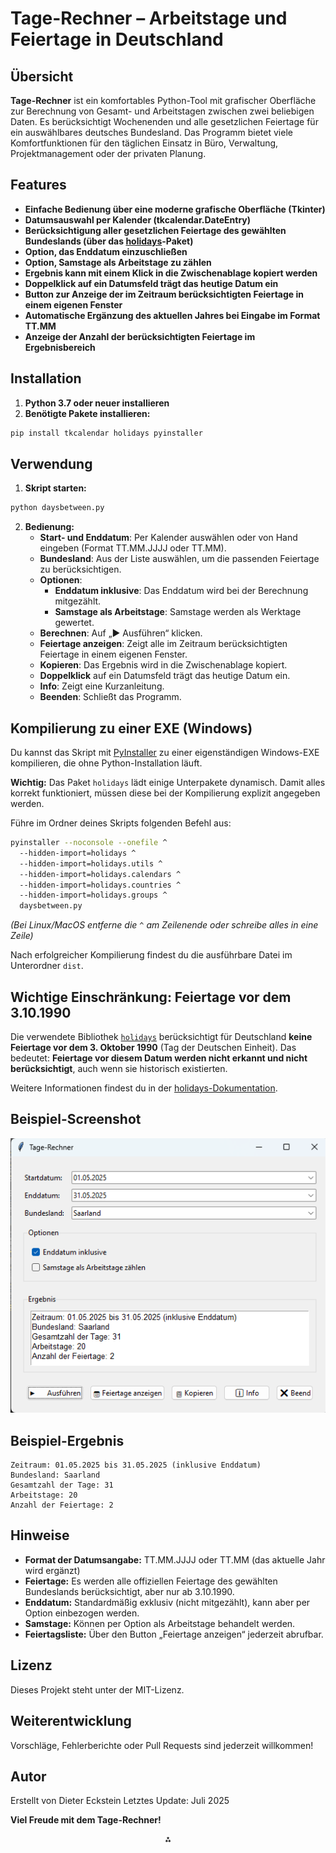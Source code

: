 # Tage-Rechner – Arbeitstage und Feiertage in Deutschland

## Übersicht

**Tage-Rechner** ist ein komfortables Python-Tool mit grafischer Oberfläche zur Berechnung von Gesamt- und Arbeitstagen zwischen zwei beliebigen Daten. Es berücksichtigt Wochenenden und alle gesetzlichen Feiertage für ein auswählbares deutsches Bundesland. Das Programm bietet viele Komfortfunktionen für den täglichen Einsatz in Büro, Verwaltung, Projektmanagement oder der privaten Planung.

## Features

- **Einfache Bedienung über eine moderne grafische Oberfläche (Tkinter)**
- **Datumsauswahl per Kalender (tkcalendar.DateEntry)**
- **Berücksichtigung aller gesetzlichen Feiertage des gewählten Bundeslands (über das [holidays](https://pypi.org/project/holidays/)-Paket)**
- **Option, das Enddatum einzuschließen**
- **Option, Samstage als Arbeitstage zu zählen**
- **Ergebnis kann mit einem Klick in die Zwischenablage kopiert werden**
- **Doppelklick auf ein Datumsfeld trägt das heutige Datum ein**
- **Button zur Anzeige der im Zeitraum berücksichtigten Feiertage in einem eigenen Fenster**
- **Automatische Ergänzung des aktuellen Jahres bei Eingabe im Format TT.MM**
- **Anzeige der Anzahl der berücksichtigten Feiertage im Ergebnisbereich**


## Installation

1. **Python 3.7 oder neuer installieren**
2. **Benötigte Pakete installieren:**

```bash
pip install tkcalendar holidays pyinstaller
```


## Verwendung

1. **Skript starten:**

```bash
python daysbetween.py
```

2. **Bedienung:**
    - **Start- und Enddatum**: Per Kalender auswählen oder von Hand eingeben (Format TT.MM.JJJJ oder TT.MM).
    - **Bundesland**: Aus der Liste auswählen, um die passenden Feiertage zu berücksichtigen.
    - **Optionen**:
        - **Enddatum inklusive**: Das Enddatum wird bei der Berechnung mitgezählt.
        - **Samstage als Arbeitstage**: Samstage werden als Werktage gewertet.
    - **Berechnen**: Auf „▶️ Ausführen“ klicken.
    - **Feiertage anzeigen**: Zeigt alle im Zeitraum berücksichtigten Feiertage in einem eigenen Fenster.
    - **Kopieren**: Das Ergebnis wird in die Zwischenablage kopiert.
    - **Doppelklick** auf ein Datumsfeld trägt das heutige Datum ein.
    - **Info**: Zeigt eine Kurzanleitung.
    - **Beenden**: Schließt das Programm.

## Kompilierung zu einer EXE (Windows)

Du kannst das Skript mit [PyInstaller](https://www.pyinstaller.org/) zu einer eigenständigen Windows-EXE kompilieren, die ohne Python-Installation läuft.

**Wichtig:**
Das Paket `holidays` lädt einige Unterpakete dynamisch. Damit alles korrekt funktioniert, müssen diese bei der Kompilierung explizit angegeben werden.

Führe im Ordner deines Skripts folgenden Befehl aus:

```bash
pyinstaller --noconsole --onefile ^
  --hidden-import=holidays ^
  --hidden-import=holidays.utils ^
  --hidden-import=holidays.calendars ^
  --hidden-import=holidays.countries ^
  --hidden-import=holidays.groups ^
  daysbetween.py
```

*(Bei Linux/MacOS entferne die `^` am Zeilenende oder schreibe alles in eine Zeile)*

Nach erfolgreicher Kompilierung findest du die ausführbare Datei im Unterordner `dist`.

## Wichtige Einschränkung: Feiertage vor dem 3.10.1990

Die verwendete Bibliothek [`holidays`](https://pypi.org/project/holidays/) berücksichtigt für Deutschland **keine Feiertage vor dem 3. Oktober 1990** (Tag der Deutschen Einheit).
Das bedeutet:
**Feiertage vor diesem Datum werden nicht erkannt und nicht berücksichtigt**, auch wenn sie historisch existierten.

Weitere Informationen findest du in der [holidays-Dokumentation](https://github.com/dr-prodigy/python-holidays/blob/master/holidays/countries/germany.py).

## Beispiel-Screenshot
![alt text](screenshot/Screenshot.png)

## Beispiel-Ergebnis

```
Zeitraum: 01.05.2025 bis 31.05.2025 (inklusive Enddatum)
Bundesland: Saarland
Gesamtzahl der Tage: 31
Arbeitstage: 20
Anzahl der Feiertage: 2
```


## Hinweise

- **Format der Datumsangabe:** TT.MM.JJJJ oder TT.MM (das aktuelle Jahr wird ergänzt)
- **Feiertage:** Es werden alle offiziellen Feiertage des gewählten Bundeslands berücksichtigt, aber nur ab 3.10.1990.
- **Enddatum:** Standardmäßig exklusiv (nicht mitgezählt), kann aber per Option einbezogen werden.
- **Samstage:** Können per Option als Arbeitstage behandelt werden.
- **Feiertagsliste:** Über den Button „Feiertage anzeigen“ jederzeit abrufbar.


## Lizenz

Dieses Projekt steht unter der MIT-Lizenz.

## Weiterentwicklung

Vorschläge, Fehlerberichte oder Pull Requests sind jederzeit willkommen!

## Autor

Erstellt von Dieter Eckstein
Letztes Update: Juli 2025

**Viel Freude mit dem Tage-Rechner!**

<div style="text-align: center">⁂</div>

[^1]: daysbetween.py

